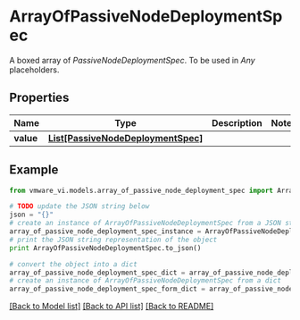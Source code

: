 # ArrayOfPassiveNodeDeploymentSpec

A boxed array of *PassiveNodeDeploymentSpec*. To be used in *Any* placeholders. 

## Properties
Name | Type | Description | Notes
------------ | ------------- | ------------- | -------------
**value** | [**List[PassiveNodeDeploymentSpec]**](PassiveNodeDeploymentSpec.md) |  | 

## Example

```python
from vmware_vi.models.array_of_passive_node_deployment_spec import ArrayOfPassiveNodeDeploymentSpec

# TODO update the JSON string below
json = "{}"
# create an instance of ArrayOfPassiveNodeDeploymentSpec from a JSON string
array_of_passive_node_deployment_spec_instance = ArrayOfPassiveNodeDeploymentSpec.from_json(json)
# print the JSON string representation of the object
print ArrayOfPassiveNodeDeploymentSpec.to_json()

# convert the object into a dict
array_of_passive_node_deployment_spec_dict = array_of_passive_node_deployment_spec_instance.to_dict()
# create an instance of ArrayOfPassiveNodeDeploymentSpec from a dict
array_of_passive_node_deployment_spec_form_dict = array_of_passive_node_deployment_spec.from_dict(array_of_passive_node_deployment_spec_dict)
```
[[Back to Model list]](../README.md#documentation-for-models) [[Back to API list]](../README.md#documentation-for-api-endpoints) [[Back to README]](../README.md)


